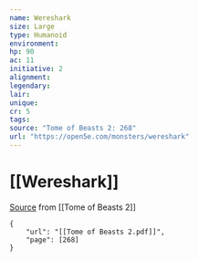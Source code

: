 ```yaml
---
name: Wereshark
size: Large
type: Humanoid
environment: 
hp: 90
ac: 11
initiative: 2
alignment: 
legendary: 
lair: 
unique: 
cr: 5
tags: 
source: "Tome of Beasts 2: 268"
url: "https://open5e.com/monsters/wereshark"
---
```

# [[Wereshark]]

[Source](zotero://open-pdf/library/items/9UQIAB6R?page=268) from [[Tome of Beasts 2]]

```pdf
{
	"url": "[[Tome of Beasts 2.pdf]]",
	"page": [268]
}
```

